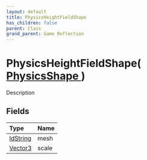 ```yaml
---
layout: default
title: PhysicsHeightFieldShape
has_children: false
parent: Class
grand_parent: Game Reflection
---
```

# PhysicsHeightFieldShape( [ PhysicsShape ](/riftbreaker-wiki/docs/game-reflection/classes/physics_shape/) )
Description 

## Fields

| Type | Name |
|:----------|:--------------|
| [IdString](/riftbreaker-wiki/docs/game-reflection/components/id_string/) | mesh |
| [Vector3](/riftbreaker-wiki/docs/game-reflection/classes/vector3/) | scale |

